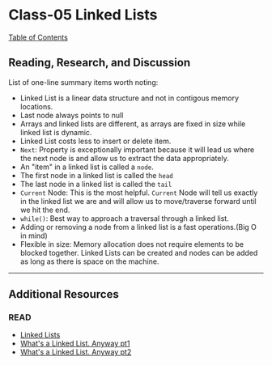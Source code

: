 # Class-05 Linked Lists
[Table of Contents](README.md)  

## Reading, Research, and Discussion

List of one-line summary items worth noting:  
- Linked List is a linear data structure and not in contigous memory locations.  
- Last node always points to null  
- Arrays and linked lists are different, as arrays are fixed in size while linked list is dynamic.  
- Linked List costs less to insert or delete item.  
- `Next`: Property is exceptionally important because it will lead us where the next node is and allow us to extract the data appropriately.  
- An "item" in a linked list is called a `node`.  
- The first node in a linked list is called the `head`  
- The last node in a linked list is called the `tail`    
- `Current` Node: This is the most helpful. `Current` Node will tell us exactly in the linked list we are and will allow us to move/traverse forward until we hit the end.  
- `while()`: Best way to approach a traversal through a linked list.  
- Adding or removing a node from a linked list is a fast operations.(Big O in mind)  
- Flexible in size: Memory allocation does not require elements to be blocked together. Linked Lists can be created and nodes can be added as long as there is space on the machine.  

---

## Additional Resources  

### READ 
- [Linked Lists](https://codefellows.github.io/common_curriculum/data_structures_and_algorithms/Code_401/class-05/resources/singly_linked_list.html)  
- [What's a Linked List. Anyway pt1](https://medium.com/basecs/whats-a-linked-list-anyway-part-1-d8b7e6508b9d)  
- [What's a Linked List. Anyway pt2](https://medium.com/basecs/whats-a-linked-list-anyway-part-2-131d96f71996)  
